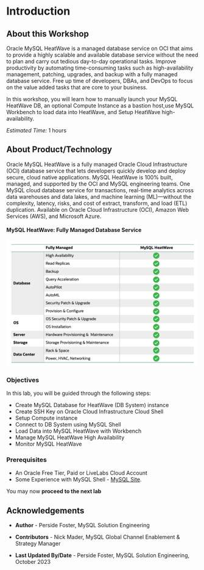 # Introduction

## About this Workshop

Oracle MySQL HeatWave is a managed database service on OCI that aims to provide a highly scalable and available database service without the need to plan and carry out tedious day-to-day operational tasks. Improve productivity by automating time-consuming tasks such as high-availability management, patching, upgrades, and backup with a fully managed database service. Free up time of developers, DBAs, and DevOps to focus on the value added tasks that are core to your business.

In this workshop, you will learn how to manually launch your MySQL HeatWave DB, an optional Compute Instance as a bastion host,use MySQL Workbench to load data into HeatWave, and Setup HeatWave high-availability.


_Estimated Time:_ 1 hours

## About Product/Technology

Oracle MySQL HeatWave is a fully managed Oracle Cloud Infrastructure (OCI) database service that lets developers quickly develop and deploy secure, cloud native applications. MySQL HeatWave is 100% built, managed, and supported by the OCI and MySQL engineering teams. One MySQL cloud database service for transactions, real-time analytics across data warehouses and data lakes, and machine learning (ML)—without the complexity, latency, risks, and cost of extract, transform, and load (ETL) duplication. Available on Oracle Cloud Infrastructure (OCI), Amazon Web Services (AWS), and Microsoft Azure.

#### MySQL HeatWave: Fully Managed Database Service

  ![heatwave diagram](./images/mysql-heatwave-intro.png "heatwave diagram")

### Objectives

In this lab, you will be guided through the following steps:

- Create MySQL Database for HeatWave (DB System) instance
- Create SSH Key on Oracle Cloud Infrastructure Cloud Shell
- Setup Compute instance
- Connect to DB System using MySQL Shell 
- Load Data into MySQL HeatWave with Workbench
- Manage MySQL HeatWave High Availability
- Monitor MySQL HeatWave

### Prerequisites

- An Oracle Free Tier, Paid or LiveLabs Cloud Account
- Some Experience with MySQL Shell - [MySQL Site](https://dev.MySQL.com/doc/MySQL-shell/8.0/en/).

You may now **proceed to the next lab**

## Acknowledgements

- **Author** - Perside Foster, MySQL Solution Engineering

- **Contributors** - Nick Mader, MySQL Global Channel Enablement & Strategy Manager
- **Last Updated By/Date** - Perside Foster, MySQL Solution Engineering, October 2023
